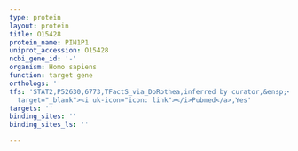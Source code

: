 ```yaml
---
type: protein
layout: protein
title: O15428
protein_name: PIN1P1
uniprot_accession: O15428
ncbi_gene_id: '-'
organism: Homo sapiens
function: target gene
orthologs: ''
tfs: 'STAT2,P52630,6773,TFactS_via_DoRothea,inferred by curator,&ensp;<a href="https://www.ncbi.nlm.nih.gov/pubmed/?term=16689942%5Buid%5D+OR+22761861%5Buid%5D"
  target="_blank"><i uk-icon="icon: link"></i>Pubmed</a>,Yes'
targets: ''
binding_sites: ''
binding_sites_ls: ''

---
```

